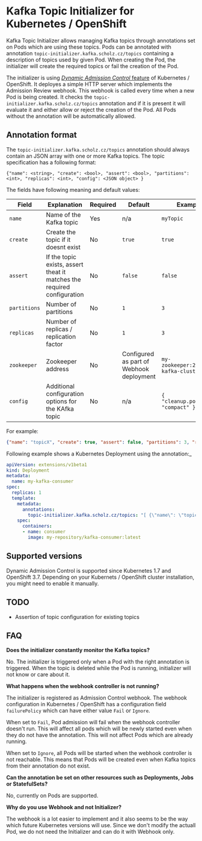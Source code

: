 # Kafka Topic Initializer for Kubernetes / OpenShift

Kafka Topic Initializer allows managing Kafka topics through annotations set on Pods which are using these topics. Pods 
can be annotated with annotation `topic-initializer.kafka.scholz.cz/topics` containing a description of topics used by 
given Pod. When creating the Pod, the initializer will create the required topics or fail the creation of the Pod.

The initializer is using [*Dynamic Admission Control* feature](https://v1-7.docs.kubernetes.io/docs/admin/extensible-admission-controllers/#external-admission-webhooks) of Kubernetes / OpenShift. 
It deployes a simple HTTP server which implements the Admission Review webhook. This webhook is called every time when 
a new Pod is being created. It checks the `topic-initializer.kafka.scholz.cz/topics` annotation and if it is present it 
will evaluate it and either allow or reject the creation of the Pod. All Pods without the annotation will be 
automatically allowed. 

## Annotation format

The `topic-initializer.kafka.scholz.cz/topics` annotation should always contain an JSON array with one or more Kafka 
topics. The topic specification has a following format:
```
{"name": <string>, "create": <bool>, "assert": <bool>, "partitions": <int>, "replicas": <int>, "config": <JSON object> }
```

The fields have following meaning and default values:

| Field | Explanation | Required | Default | Example |
|-------|-------------|----------|---------|---------|
| `name` | Name of the Kafka topic | Yes | n/a | `myTopic` |
| `create` | Create the topic if it doesnt exist | No | `true` | `true` |
| `assert` | If the topic exists, assert theat it matches the required configuration | No | `false` | `false` |
| `partitions` | Number of partitions | No | `1` | `3` |
| `replicas` | Number of replicas / replication factor | No | `1` | `3` |
| `zookeeper` | Zookeeper address | No | Configured as part of Webhook deployment | `my-zookeeper:2181/my-kafka-cluster` |
| `config` | Additional configuration options for the KAfka topic | No | n/a | `{ "cleanup.policy": "compact" }` |


For example:
```json
{"name": "topicX", "create": true, "assert": false, "partitions": 3, "replicas": 3, "config": { "cleanup.policy": "compact" } }
```

Following example shows a Kubernetes Deployment using the annotation:_
```yaml
apiVersion: extensions/v1beta1
kind: Deployment
metadata:
  name: my-kafka-consumer
spec:
  replicas: 1
  template:
    metadata:
      annotations:
        topic-initializer.kafka.scholz.cz/topics: "[ {\"name\": \"topicX\", \"create\": true, \"assert\": false, \"partitions\": 3, \"replicas\": 3, \"config\": { \"cleanup.policy\": \"compact\" } }, {\"name\": \"topicY\", \"create\": true, \"assert\": false } ]"
    spec:
      containers:
      - name: consumer
        image: my-repository/kafka-consumer:latest
```

## Supported versions

Dynamic Admission Control is supported since Kubernetes 1.7 and OpenShift 3.7. Depending on your Kubernets / OpenShift 
cluster installation, you might need to enable it manually.

## TODO

* Assertion of topic configuration for existing topics

## FAQ

**Does the initializer constantly monitor the Kafka topics?**

No. The initializer is triggered only when a Pod with the right annotation is triggered. When the topic is deleted while 
the Pod is running, initializer will not know or care about it.

**What happens when the webhook controller is not running?** 

The initializer is registered as Admission Control webhook. The webhook configuration in Kubernetes / OpenShift has a 
configuration field `failurePolicy` which can have either value `Fail` or `Ignore`. 

When set to `Fail`, Pod admission will fail when the webhook controller doesn't run. This will affect all pods which 
will be newly started even when they do not have the annotation. This will not affect Pods which are already running.

When set to `Ignore`, all Pods will be started when the webhook controller is not reachable. This means that Pods will 
be created even when Kafka topics from their annotation do not exist.

**Can the annotation be set on other resources such as Deployments, Jobs or StatefulSets?**

No, currently on Pods are supported.

**Why do you use Webhook and not Initializer?**

The webhook is a lot easier to implement and it also seems to be the way which future Kubernetes versions will use. 
Since we don't modify the actuall Pod, we do not need the Initializer and can do it with Webhook only.